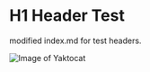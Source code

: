 # H1 Header Test

modified index.md for test headers.

![Image of Yaktocat](https://octodex.github.com/images/yaktocat.png)
